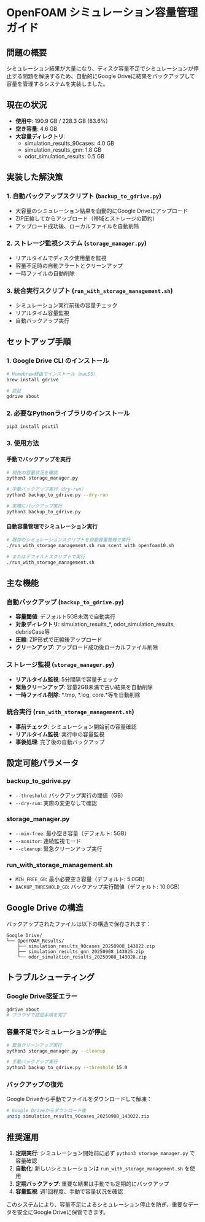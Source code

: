 # OpenFOAM シミュレーション容量管理ガイド

## 問題の概要
シミュレーション結果が大量になり、ディスク容量不足でシミュレーションが停止する問題を解決するため、自動的にGoogle Driveに結果をバックアップして容量を管理するシステムを実装しました。

## 現在の状況
- **使用中**: 190.9 GB / 228.3 GB (83.6%)
- **空き容量**: 4.6 GB
- **大容量ディレクトリ**:
  - simulation_results_90cases: 4.0 GB
  - simulation_results_gnn: 1.8 GB
  - odor_simulation_results: 0.5 GB

## 実装した解決策

### 1. 自動バックアップスクリプト (`backup_to_gdrive.py`)
- 大容量のシミュレーション結果を自動的にGoogle Driveにアップロード
- ZIP圧縮してからアップロード（帯域とストレージの節約）
- アップロード成功後、ローカルファイルを自動削除

### 2. ストレージ監視システム (`storage_manager.py`)
- リアルタイムでディスク使用量を監視
- 容量不足時の自動アラートとクリーンアップ
- 一時ファイルの自動削除

### 3. 統合実行スクリプト (`run_with_storage_management.sh`)
- シミュレーション実行前後の容量チェック
- リアルタイム容量監視
- 自動バックアップ実行

## セットアップ手順

### 1. Google Drive CLI のインストール
```bash
# Homebrew経由でインストール（macOS）
brew install gdrive

# 認証
gdrive about
```

### 2. 必要なPythonライブラリのインストール
```bash
pip3 install psutil
```

### 3. 使用方法

#### 手動でバックアップを実行
```bash
# 現在の容量状況を確認
python3 storage_manager.py

# 手動バックアップ実行（dry-run）
python3 backup_to_gdrive.py --dry-run

# 実際にバックアップ実行
python3 backup_to_gdrive.py
```

#### 自動容量管理でシミュレーション実行
```bash
# 既存のシミュレーションスクリプトを自動容量管理で実行
./run_with_storage_management.sh run_scent_with_openfoam10.sh

# またはデフォルトスクリプトで実行
./run_with_storage_management.sh
```

## 主な機能

### 自動バックアップ (`backup_to_gdrive.py`)
- **容量閾値**: デフォルト5GB未満で自動実行
- **対象ディレクトリ**: simulation_results_*, odor_simulation_results, debrisCase等
- **圧縮**: ZIP形式で圧縮後アップロード
- **クリーンアップ**: アップロード成功後ローカルファイル削除

### ストレージ監視 (`storage_manager.py`)
- **リアルタイム監視**: 5分間隔で容量チェック
- **緊急クリーンアップ**: 容量2GB未満で古い結果を自動削除
- **一時ファイル削除**: *.tmp, *.log, core.*等を自動削除

### 統合実行 (`run_with_storage_management.sh`)
- **事前チェック**: シミュレーション開始前の容量確認
- **リアルタイム監視**: 実行中の容量監視
- **事後処理**: 完了後の自動バックアップ

## 設定可能パラメータ

### backup_to_gdrive.py
- `--threshold`: バックアップ実行の閾値（GB）
- `--dry-run`: 実際の変更なしで確認

### storage_manager.py
- `--min-free`: 最小空き容量（デフォルト: 5GB）
- `--monitor`: 連続監視モード
- `--cleanup`: 緊急クリーンアップ実行

### run_with_storage_management.sh
- `MIN_FREE_GB`: 最小必要空き容量（デフォルト: 5.0GB）
- `BACKUP_THRESHOLD_GB`: バックアップ実行閾値（デフォルト: 10.0GB）

## Google Drive の構造
バックアップされたファイルは以下の構造で保存されます：
```
Google Drive/
└── OpenFOAM_Results/
    ├── simulation_results_90cases_20250908_143022.zip
    ├── simulation_results_gnn_20250908_143025.zip
    └── odor_simulation_results_20250908_143028.zip
```

## トラブルシューティング

### Google Drive認証エラー
```bash
gdrive about
# ブラウザで認証手順を完了
```

### 容量不足でシミュレーションが停止
```bash
# 緊急クリーンアップ実行
python3 storage_manager.py --cleanup

# 手動バックアップ実行
python3 backup_to_gdrive.py --threshold 15.0
```

### バックアップの復元
Google Driveから手動でファイルをダウンロードして解凍：
```bash
# Google Driveからダウンロード後
unzip simulation_results_90cases_20250908_143022.zip
```

## 推奨運用

1. **定期実行**: シミュレーション開始前に必ず `python3 storage_manager.py` で容量確認
2. **自動化**: 新しいシミュレーションは `run_with_storage_management.sh` を使用
3. **定期バックアップ**: 重要な結果は手動でも定期的にバックアップ
4. **容量監視**: 週1回程度、手動で容量状況を確認

このシステムにより、容量不足によるシミュレーション停止を防ぎ、重要なデータを安全にGoogle Driveに保管できます。